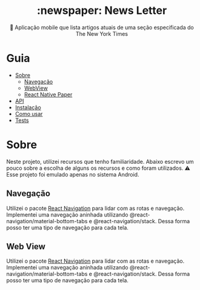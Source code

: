 <h1 align="center">
    :newspaper: News Letter
</h1>
<p align="center">🚀 Aplicação mobile que lista artigos atuais de uma seção especificada do The New York Times</p>

Guia
=================
<!--ts-->
   * [Sobre](#Sobre)
      * [Navegação](#Navegação)
      * [WebView](#WebView)
      * [React Native Paper](#Paper)
   * [API](#API)
   * [Instalação](#instalacao)
   * [Como usar](#como-usar)
   * [Tests](#testes)
<!--te-->

Sobre
=====
Neste projeto, utilizei recursos que tenho familiaridade. Abaixo escrevo um pouco sobre a escolha de alguns os recursos e como foram utilizados. 
:warning: Esse projeto foi emulado apenas no sistema Android.


Navegação
-----

Utilizei o pacote  <a href="https://reactnavigation.org/">React Navigation</a> para lidar com as rotas e navegação. Implementei uma navegação aninhada utilizando @react-navigation/material-bottom-tabs e @react-navigation/stack. Dessa forma posso ter uma tipo de navegação para cada tela.


Web View
-----

Utilizei o pacote  <a href="https://reactnavigation.org/">React Navigation</a> para lidar com as rotas e navegação. Implementei uma navegação aninhada utilizando @react-navigation/material-bottom-tabs e @react-navigation/stack. Dessa forma posso ter uma tipo de navegação para cada tela.
